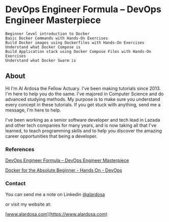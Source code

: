 # DevOps Engineer Formula – DevOps Engineer Masterpiece

    Beginner level introduction to Docker
    Basic Docker Commands with Hands-On Exercises
    Build Docker images using Dockerfiles with Hands-On Exercises
    Understand what Docker Compose is
    Build Application stack using Docker Compose Files with Hands-On Exercises
    Understand what Docker Swarm is

## About
Hi I'm Al Ardosa the Fellow Actuary. I've been making tutorials since 2013. I'm here to help you do the same. I've majored in Computer Science and do advanced studying methods. My purpose is to make sure you understand every concept in these tutorials. If you get stuck with anything, send me a message, I'm here to help.

I've been working as a senior software developer and tech lead in Lazada and other tech companies for many years, and is now taking all that I've learned, to teach programming skills and to help you discover the amazing career opportunities that being a developer.

### References
[DevOps Engineer Formula – DevOps Engineer Masterpiece](https://www.alardosa.com/devops-engineer-junior-senior-devops-engineer/)

[Docker for the Absolute Beginner - Hands On - DevOps](https://www.udemy.com/course/learn-docker/)

### Contact
You can send me a note on Linkedin [@alardosa](https://www.linkedin.com/in/alardosa/)

or visit my website at:

[www.alardosa.com](https://www.alardosa.com)

